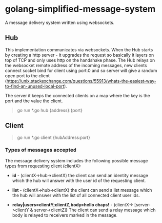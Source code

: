 # golang-simplified-message-system

A message delivery system written using websockets.

## Hub
This implementation communicates via websockets. When the Hub starts by creating a http server - it upgrades the request so basically it layers on top of TCP and only uses http on the handshake phase.
The Hub relays on the websocket remote address of the incoming messages, new clients connect socket bind for client using port:0 and so server will give a random open port to the client (https://unix.stackexchange.com/questions/55913/whats-the-easiest-way-to-find-an-unused-local-port).

The server it keeps the connected clients on a map where the key is the port and the value the client. 

> go run *.go hub {address}:{port}

## Client
> go run *.go client {hubAddress:port}

### Types of messages accepted
The message delivery system includes the following possible message types from requesting client (clientX):

- **id** - (clientX->hub->clientX) the client can send an identity message which the hub will answer with the user id of the requesting client.
- **list** - (clientX->hub->clientX) the client can send a list message which the hub will answer with the list of all connected client user ids. 

- **relay|users=clientY;clientZ,body=hello chaps!** - (clientX-> [server->clientY & server->clientZ]) The client can send a relay message which body is relayed to receivers marked in the message. 